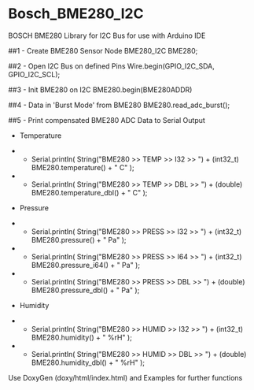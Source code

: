 # Bosch_BME280_I2C

BOSCH BME280 Library for I2C Bus for use with Arduino IDE

##1 - Create BME280 Sensor Node
BME280_I2C BME280;

##2 - Open I2C Bus on defined Pins
Wire.begin(GPIO_I2C_SDA, GPIO_I2C_SCL);

##3 - Init BME280 on I2C
BME280.begin(BME280ADDR)

##4 - Data in 'Burst Mode' from BME280
BME280.read_adc_burst();

##5 - Print compensated BME280 ADC Data to Serial Output
* Temperature
* *	Serial.println( String("BME280 >> TEMP  >> I32 >> ") + (int32_t) BME280.temperature()     + " C" );
* *	Serial.println( String("BME280 >> TEMP  >> DBL >> ") + (double)  BME280.temperature_dbl() + " C" );

* Pressure
* *	Serial.println( String("BME280 >> PRESS >> I32 >> ") + (int32_t) BME280.pressure()        + " Pa" );
* *	Serial.println( String("BME280 >> PRESS >> I64 >> ") + (int32_t) BME280.pressure_i64()    + " Pa" );
* *	Serial.println( String("BME280 >> PRESS >> DBL >> ") + (double)  BME280.pressure_dbl()    + " Pa" );

* Humidity
* *	Serial.println( String("BME280 >> HUMID >> I32 >> ") + (int32_t) BME280.humidity()        + " %rH" );  
* *	Serial.println( String("BME280 >> HUMID >> DBL >> ") + (double)  BME280.humidity_dbl()    + " %rH" );

Use DoxyGen (doxy/html/index.html) and Examples for further functions

